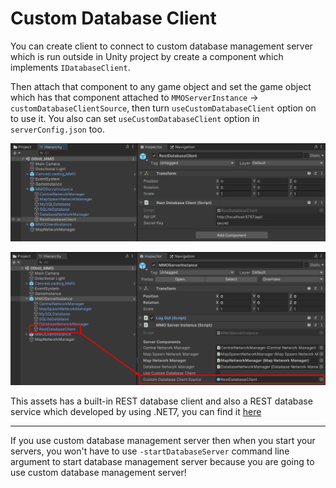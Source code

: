 # Custom Database Client

You can create client to connect to custom database management server which is run outside in Unity project by create a component which implements `IDatabaseClient`.

Then attach that component to any game object and set the game object which has that component attached to `MMOServerInstance` -> `customDatabaseClientSource`, then turn `useCustomDatabaseClient` option on to use it. You also can set `useCustomDatabaseClient` option in `serverConfig.json` too.

![](../images/157/1.png)

![](../images/157/2.png)

This assets has a built-in REST database client and also a REST database service which developed by using .NET7, you can find it [here](https://github.com/insthync/UnityMultiplayerARPG_DatabaseManager)

* * *

If you use custom database management server then when you start your servers, you won't have to use `-startDatabaseServer` command line argument to start database management server because you are going to use custom database management server!